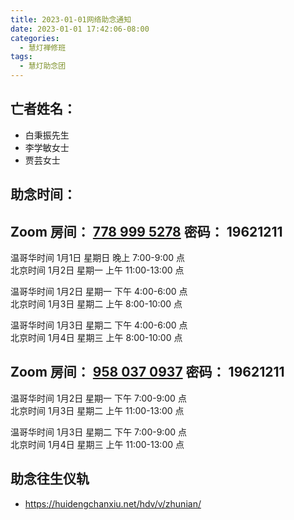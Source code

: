 ```yaml
---
title: 2023-01-01网络助念通知
date: 2023-01-01 17:42:06-08:00
categories:
  - 慧灯禅修班
tags:
  - 慧灯助念团
---
```

## 亡者姓名：

- 白秉振先生
- 李学敏女士
- 贾芸女士

## 助念时间：  

## Zoom 房间： [778 999 5278](https://us02web.zoom.us/j/7789995278?pwd=VjZmbWJFY2k2K0E5RVB2cTNIQmhqUT09>) 密码： 19621211

温哥华时间 1月1日 星期日 晚上 7:00-9:00 点  
北京时间 1月2日 星期一 上午 11:00-13:00 点  

温哥华时间 1月2日 星期一 下午 4:00-6:00 点  
北京时间 1月3日 星期二 上午 8:00-10:00 点

温哥华时间 1月3日 星期二 下午 4:00-6:00 点  
北京时间 1月4日 星期三 上午 8:00-10:00 点

## Zoom 房间： [958 037 0937](https://us06web.zoom.us/j/9580370937?pwd=dE1Hdm1JclVkTEdzS0tMVUxxbkhSdz09>) 密码： 19621211

温哥华时间 1月2日 星期一 下午 7:00-9:00 点  
北京时间 1月3日 星期二 上午 11:00-13:00 点

温哥华时间 1月3日 星期二 下午 7:00-9:00 点  
北京时间 1月4日 星期三 上午 11:00-13:00 点

## 助念往生仪轨

- <https://huidengchanxiu.net/hdv/v/zhunian/>